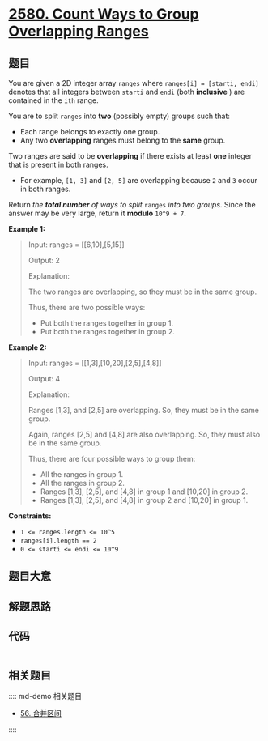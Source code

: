 # [2580. Count Ways to Group Overlapping Ranges](https://leetcode.com/problems/count-ways-to-group-overlapping-ranges/)

## 题目

You are given a 2D integer array `ranges` where `ranges[i] = [starti, endi]`
denotes that all integers between `starti` and `endi` (both **inclusive** )
are contained in the `ith` range.

You are to split `ranges` into **two** (possibly empty) groups such that:

- Each range belongs to exactly one group.
- Any two **overlapping** ranges must belong to the **same** group.

Two ranges are said to be **overlapping** if there exists at least **one**
integer that is present in both ranges.

- For example, `[1, 3]` and `[2, 5]` are overlapping because `2` and `3` occur in both ranges.

Return _the **total number** of ways to split_ `ranges` _into two groups_.
Since the answer may be very large, return it **modulo** `10^9 + 7`.

**Example 1:**

> Input: ranges = [[6,10],[5,15]]
>
> Output: 2
>
> Explanation:
>
> The two ranges are overlapping, so they must be in the same group.
>
> Thus, there are two possible ways:
>
> - Put both the ranges together in group 1.
> - Put both the ranges together in group 2.

**Example 2:**

> Input: ranges = [[1,3],[10,20],[2,5],[4,8]]
>
> Output: 4
>
> Explanation:
>
> Ranges [1,3], and [2,5] are overlapping. So, they must be in the same group.
>
> Again, ranges [2,5] and [4,8] are also overlapping. So, they must also be in the same group.
>
> Thus, there are four possible ways to group them:
>
> - All the ranges in group 1.
> - All the ranges in group 2.
> - Ranges [1,3], [2,5], and [4,8] in group 1 and [10,20] in group 2.
> - Ranges [1,3], [2,5], and [4,8] in group 2 and [10,20] in group 1.

**Constraints:**

- `1 <= ranges.length <= 10^5`
- `ranges[i].length == 2`
- `0 <= starti <= endi <= 10^9`

## 题目大意

## 解题思路

## 代码

```javascript

```

## 相关题目

:::: md-demo 相关题目

- [56. 合并区间](https://leetcode.com/problems/merge-intervals)

::::

